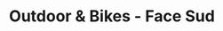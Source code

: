 ---
title: "Outdoor & Bikes - Face Sud"
url: /vallon-pont-darc/outdoor-und-bikes-face-sud/
shop: Fahrrad
---